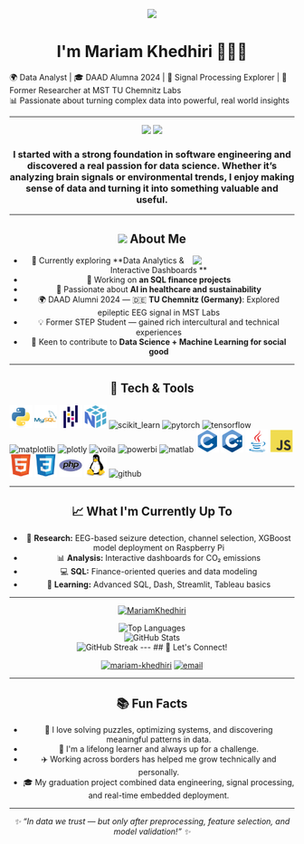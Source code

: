 <p align="center">                    
<img src="https://readme-typing-svg.herokuapp.com/?lines=Hello,+Explorers!&center=true&size=30">                                            
</p>                                                                        

<h1 align="center"> I'm Mariam Khedhiri 👩🏻‍💻 </h1>                                

🌍 Data Analyst | 🎓 DAAD Alumna 2024 | 🧠 Signal Processing Explorer | 🔬 Former Researcher at MST TU Chemnitz Labs  
📊 Passionate about turning complex data into powerful, real world insights 

---

<div align="center">                                 
   
![](https://img.shields.io/github/followers/MariamKhedhiri?color=blue&logo=github)
![](https://komarev.com/ghpvc/?username=MariamKhedhiri)  

<h3 align="center">I started with a strong foundation in software engineering and discovered a real passion for data science. Whether it’s analyzing brain signals or environmental trends, I enjoy making sense of data and turning it into something valuable and useful.</h3> 

---

## <img src="https://img.icons8.com/color/48/about.png" width="30px"/> About Me

<img align="right" src="https://img.icons8.com/external-flaticons-flat-flat-icons/200/000000/external-data-science-agriculture-flaticons-flat-flat-icons.png" width="180px"/>

- 🔭 Currently exploring **Data Analytics & Interactive Dashboards **  
- 🎯 Working on **an SQL finance projects**  
- 🧠 Passionate about **AI in healthcare and sustainability**  
- 🌍 DAAD Alumni 2024 — 🇩🇪 **TU Chemnitz (Germany)**: Explored epileptic EEG signal in MST Labs  
- 💡 Former STEP Student — gained rich intercultural and technical experiences  
- 📌 Keen to contribute to **Data Science + Machine Learning for social good**


---

## 🚀 Tech & Tools

<p align="left">
<!-- Core Data & ML Tools -->
<img src="https://raw.githubusercontent.com/devicons/devicon/master/icons/python/python-original.svg" alt="python" width="40" height="40"/>
<img src="https://raw.githubusercontent.com/devicons/devicon/master/icons/mysql/mysql-original-wordmark.svg" alt="mysql" width="40" height="40"/>
<img src="https://raw.githubusercontent.com/devicons/devicon/master/icons/pandas/pandas-original.svg" alt="pandas" width="40" height="40"/>
<img src="https://raw.githubusercontent.com/devicons/devicon/master/icons/numpy/numpy-original.svg" alt="numpy" width="40" height="40"/>
<img src="https://upload.wikimedia.org/wikipedia/commons/0/05/Scikit_learn_logo_small.svg" alt="scikit_learn" width="40" height="40"/>
<img src="https://www.vectorlogo.zone/logos/pytorch/pytorch-icon.svg" alt="pytorch" width="40" height="40"/>
<img src="https://upload.wikimedia.org/wikipedia/commons/2/2d/Tensorflow_logo.svg" alt="tensorflow" width="40" height="40"/>


<!-- Visualization -->
<img src="https://matplotlib.org/_static/logo2_compressed.svg" alt="matplotlib" width="40" height="40"/>
<img src="https://upload.wikimedia.org/wikipedia/commons/8/8a/Plotly-logo.png" alt="plotly" width="40" height="40"/>
<img src="https://voila.readthedocs.io/en/stable/_static/voila-logo.svg" alt="voila" width="40" height="40"/>
<img src="https://www.vectorlogo.zone/logos/microsoft_powerbi/microsoft_powerbi-icon.svg" alt="powerbi" width="40" height="40"/>

<!-- Signal Processing -->

<img src="https://cdn.worldvectorlogo.com/logos/matlab.svg" alt="matlab" width="40" height="40"/>

<!-- Low-Level & System -->
<img src="https://raw.githubusercontent.com/devicons/devicon/master/icons/c/c-original.svg" alt="c" width="40" height="40"/>
<img src="https://raw.githubusercontent.com/devicons/devicon/master/icons/cplusplus/cplusplus-original.svg" alt="cplusplus" width="40" height="40"/>


<!-- Web Development -->
<img src="https://raw.githubusercontent.com/devicons/devicon/master/icons/java/java-original.svg" alt="java" width="40" height="40"/>
<img src="https://raw.githubusercontent.com/devicons/devicon/master/icons/javascript/javascript-original.svg" alt="javascript" width="40" height="40"/>
<img src="https://raw.githubusercontent.com/devicons/devicon/master/icons/html5/html5-original.svg" alt="html" width="40" height="40"/>
<img src="https://raw.githubusercontent.com/devicons/devicon/master/icons/css3/css3-original.svg" alt="css" width="40" height="40"/>
<img src="https://raw.githubusercontent.com/devicons/devicon/master/icons/php/php-original.svg" alt="php" width="40" height="40"/>

<!-- Other Tools -->
<img src="https://raw.githubusercontent.com/devicons/devicon/master/icons/linux/linux-original.svg" alt="linux" width="40" height="40"/>
<img src="https://www.vectorlogo.zone/logos/github/github-icon.svg" alt="github" width="40" height="40"/>

</p>

---

## 📈 What I'm Currently Up To

- 🧪 **Research:** EEG-based seizure detection, channel selection, XGBoost model deployment on Raspberry Pi  
- 📊 **Analysis:** Interactive dashboards for CO₂ emissions  
- 💻 **SQL:** Finance-oriented queries and data modeling  
- 🌱 **Learning:** Advanced SQL, Dash, Streamlit, Tableau basics  

---
<p align="center">
  <a href="https://github.com/ryo-ma/github-profile-trophy">
    <img src="https://github-profile-trophy.vercel.app/?username=MariamKhedhiri&theme=onedark&row=2&column=3" alt="MariamKhedhiri" />
  </a>
</p>

<img src="https://github-readme-stats.vercel.app/api/top-langs?username=MariamKhedhiri&show_icons=true&locale=en&layout=compact&theme=react&border_color=61dafb&hide_border=true" alt="Top Languages" />

<br/>

<img src="https://github-readme-stats.vercel.app/api?username=MariamKhedhiri&show_icons=true&theme=react&border_color=61dafb&hide_border=true" alt="GitHub Stats" />

<br/>

<img src="https://github-readme-streak-stats.herokuapp.com/?user=MariamKhedhiri&theme=react&border=61dafb&hide_border=true" alt="GitHub Streak" />
--- 
## 💬 Let's Connect!

<a href="https://www.linkedin.com/in/mariam-khedhiri" target="blank"><img align="center" src="https://raw.githubusercontent.com/rahuldkjain/github-profile-readme-generator/master/src/images/icons/Social/linked-in-alt.svg" alt="mariam-khedhiri" height="30" width="40" /></a>
<a href="mailto:mariam.khedhiri.dev@gmail.com" target="blank"><img align="center" src="https://cdn-icons-png.flaticon.com/512/732/732200.png" alt="email" height="30" width="40" /></a>

---

## 📚 Fun Facts

- 🧩 I love solving puzzles, optimizing systems, and discovering meaningful patterns in data.  
- 🌱 I'm a lifelong learner and always up for a challenge.  
- ✈️ Working across borders has helped me grow technically and personally.  
- 🎓 My graduation project combined data engineering, signal processing, and real-time embedded deployment.  

---

_✨ “In data we trust — but only after preprocessing, feature selection, and model validation!” ✨_

